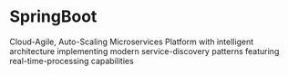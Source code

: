 # SpringBoot
Cloud-Agile, Auto-Scaling Microservices Platform with intelligent architecture implementing modern service-discovery patterns featuring real-time-processing capabilities
